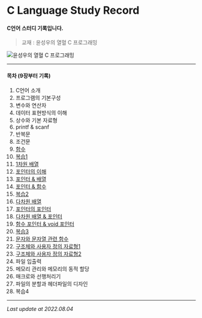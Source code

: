 # C Language Study Record
#### C언어 스터디 기록입니다.

> 교재 : 윤성우의 열혈 C 프로그래밍

![윤성우의 열혈 C 프로그래밍](http://image.yes24.com/goods/4333686/XL)
***
#### 목차 (9장부터 기록)
 1. C언어 소개
 2. 프로그램의 기본구성
 3. 변수와 연산자
 4. 데이터 표현방식의 이해
 5. 상수와 기본 자료형
 6. printf & scanf
 7. 반복문
 8. 조건문
 9. [함수](https://github.com/k1mjunyoung/C/tree/main/Ch09_Function)
 10. [복습1](https://github.com/k1mjunyoung/C/tree/main/Ch10_Quiz1)
 11. [1차원 배열](https://github.com/k1mjunyoung/C/tree/main/Ch11_Array)
 12. [포인터의 이해](https://github.com/k1mjunyoung/C/tree/main/Ch12_Pointer)
 13. [포인터 & 배열](https://github.com/k1mjunyoung/C/tree/main/Ch13_PointerArray)
 14. [포인터 & 함수](https://github.com/k1mjunyoung/C/tree/main/Ch14_PointerFunc)
 15. [복습2](https://github.com/k1mjunyoung/C/tree/main/Ch15_Quiz2)
 16. [다차원 배열](https://github.com/k1mjunyoung/C/tree/main/Ch16_DimensionalArray)
 17. [포인터의 포인터](https://github.com/k1mjunyoung/C/tree/main/Ch17_DoublePointer)
 18. [다차원 배열 & 포인터](https://github.com/k1mjunyoung/C/tree/main/Ch18_MultiArrayPointer)
 19. [함수 포인터 & void 포인터](https://github.com/k1mjunyoung/C/tree/main/Ch19_FunctionPointer)
 20. [복습3](https://github.com/k1mjunyoung/C/tree/main/Ch20_Quiz3)
 21. [문자와 문자열 관련 함수](https://github.com/k1mjunyoung/C/tree/main/Ch21_CharString)
 22. [구조체와 사용자 정의 자료형1](https://github.com/k1mjunyoung/C/tree/main/Ch22_Struct)
 23. [구조체와 사용자 정의 자료형2](https://github.com/k1mjunyoung/C/tree/main/Ch23_Struct2)
 24. 파일 입출력
 25. 메모리 관리와 메모리의 동적 할당
 26. 매크로와 선행처리기
 27. 파일의 분할과 헤더파일의 디자인
 28. 복습4
***
*Last update at 2022.08.04*
